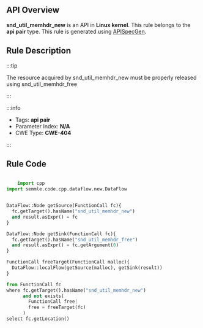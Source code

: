 ---
---


## API Overview
**snd_util_memhdr_new** is an API in **Linux kernel**. This rule belongs to the **api pair** type. This rule is generated using [APISpecGen](../../tools/APISpecGen).
## Rule Description

:::tip

The resource acquired by snd_util_memhdr_new must be properly released using snd_util_memhdr_free

:::

:::info

- Tags: **api pair**
- Parameter Index: **N/A**
- CWE Type: **CWE-404**

:::

## Rule Code
```python

    import cpp
import semmle.code.cpp.dataflow.new.DataFlow


DataFlow::Node getSource(FunctionCall fc){
  fc.getTarget().hasName("snd_util_memhdr_new")
  and result.asExpr() = fc
}

DataFlow::Node getSink(FunctionCall fc){
  fc.getTarget().hasName("snd_util_memhdr_free")
  and result.asExpr() = fc.getArgument(0)
}

FunctionCall freeTarget(FunctionCall malloc){
  DataFlow::localFlow(getSource(malloc), getSink(result))
}

from FunctionCall fc
where fc.getTarget().hasName("snd_util_memhdr_new")
      and not exists(
        FunctionCall free| 
        free = freeTarget(fc)
      )
select fc.getLocation()

    
```